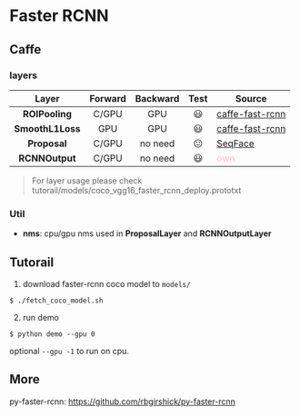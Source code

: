 # Faster RCNN

## Caffe

### layers

|      Layer       | Forward | Backward |      Test      |                                                      Source                                                      |
| :--------------: | :-----: | :------: | :------------: | ---------------------------------------------------------------------------------------------------------------- |
|  **ROIPooling**  |  C/GPU  |   GPU    |    :smiley:    | [caffe-fast-rcnn](https://github.com/rbgirshick/caffe-fast-rcnn/commit/0dcd397b29507b8314e252e850518c5695efbb83) |
| **SmoothL1Loss** |   GPU   |   GPU    |    :smiley:    | [caffe-fast-rcnn](https://github.com/rbgirshick/caffe-fast-rcnn/commit/0dcd397b29507b8314e252e850518c5695efbb83) |
|   **Proposal**   |  C/GPU  | no need  | :neutral_face: | [SeqFace](https://github.com/huangyangyu/SeqFace)                                                                |
|  **RCNNOutput**  |  C/GPU  | no need  |    :smiley:    | <font color=pink>own</font>                                                                                      |
> For layer usage please check tutorail/models/coco_vgg16_faster_rcnn_deploy.prototxt

### Util

- **nms**: cpu/gpu nms used in **ProposalLayer** and **RCNNOutputLayer**

## Tutorail

1. download faster-rcnn coco model to `models/`

```shell
$ ./fetch_coco_model.sh
```

2. run demo

```shell
$ python demo --gpu 0
```
optional `--gpu -1` to run on cpu.

## More

py-faster-rcnn: https://github.com/rbgirshick/py-faster-rcnn



